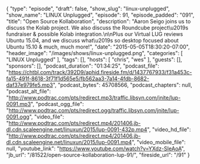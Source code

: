 {
  "type": "episode",
  "draft": false,
  "show_slug": "linux-unplugged",
  "show_name": "LINUX Unplugged",
  "episode": 91,
  "episode_padded": "091",
  "title": "Open Source Kollaboration",
  "description": "Aaron Seigo joins us to discuss the Kolab project. We also discuss the Roundcube project\u2019s fundraiser & possible Kolab integration.\n\nPlus our Virtual LUG reviews Ubuntu 15.04, and we discuss what\u2019s so desktop focused about Ubuntu 15.10 & much, much more!",
  "date": "2015-05-05T18:30:20-07:00",
  "header_image": "/images/shows/linux-unplugged.png",
  "categories": [
    "LINUX Unplugged"
  ],
  "tags": [],
  "hosts": [
    "chris",
    "wes"
  ],
  "guests": [],
  "sponsors": [],
  "podcast_duration": "01:34:25",
  "podcast_file": "https://chtbl.com/track/392D9/aphid.fireside.fm/d/1437767933/f31a453c-fa15-491f-8618-3f71f1d565e5/fb562aa3-7a14-4fdb-8682-daf37e979fe5.mp3",
  "podcast_bytes": 45708566,
  "podcast_chapters": null,
  "podcast_alt_file": "http://www.podtrac.com/pts/redirect.mp3/traffic.libsyn.com/jnite/lup-0091.mp3",
  "podcast_ogg_file": "http://www.podtrac.com/pts/redirect.ogg/traffic.libsyn.com/jnite/lup-0091.ogg",
  "video_file": "http://www.podtrac.com/pts/redirect.mp4/201406.jb-dl.cdn.scaleengine.net/linuxun/2015/lup-0091-432p.mp4",
  "video_hd_file": "http://www.podtrac.com/pts/redirect.mp4/201406.jb-dl.cdn.scaleengine.net/linuxun/2015/lup-0091.mp4",
  "video_mobile_file": null,
  "youtube_link": "https://www.youtube.com/watch?v=YXdz-SIeAoA",
  "jb_url": "/81522/open-source-kollaboration-lup-91/",
  "fireside_url": "/91"
}

